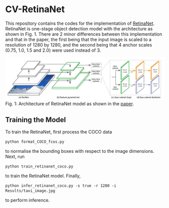 # CV-RetinaNet
This repository contains the codes for the implementation of [RetinaNet](https://arxiv.org/abs/1708.02002). RetinaNet is one-stage object detection model with the architecture as shown in Fig. 1. There are 2 minor differences between this implementation and that in the paper, the first being that the input image is scaled to a resolution of 1280 by 1280, and the second being that 4 anchor scales (0.75, 1.0, 1.5 and 2.0) were used instead of 3.

![RetinaNet_architecture](RetinaNet_Architecture.JPG)
Fig. 1: Architecture of RetinaNet model as shown in the [paper](https://arxiv.org/abs/1708.02002).

## Training the Model
To train the RetinaNet, first process the COCO data
```
python format_COCO_fcos.py
```
to normalise the bounding boxes with respect to the image dimensions. Next, run
```
python train_retinanet_coco.py
```
to train the RetinaNet model. Finally, 
```
python infer_retinanet_coco.py -s true -r 1280 -i Results/taxi_image.jpg
```
to perform inference.


